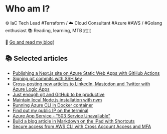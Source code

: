 # Who am I?

⚙️ IaC Tech Lead #Terraform / ☁️ Cloud Consultant #Azure #AWS / #Golang enthusiast 📚 Reading, learning, MTB 🇫🇮

📌  [Go and read my blog!](https://janik6n.net)

## 📚 Selected articles

- [Publishing a Next.js site on Azure Static Web Apps with GitHub Actions](https://janik6n.net/publishing-a-next-js-site-on-azure-static-web-apps-with-github-actions)
- [Signing git commits with SSH key](https://janik6n.net/signing-git-commits-with-ssh-key)
- [Cross-posting new articles to LinkedIn, Mastodon and Twitter with Azure Logic Apps](https://janik6n.net/cross-posting-new-articles-to-linkedin-mastodon-and-twitter-with-azure-logic-apps)
- [Just enough git and GitHub to be productive](https://janik6n.net/just-enough-git-and-github-to-be-productive)
- [Maintain local Node.js installation with nvm](https://janik6n.net/maintain-local-nodejs-installation-with-nvm)
- [Running Azure CLI in Docker container](https://janik6n.net/running-azure-cli-in-docker-container)
- [Find out my public IP on the terminal](https://janik6n.net/find-out-my-public-ip-on-the-terminal)
- [Azure App Service - "503 Service Unavailable"](https://janik6n.net/azure-app-service-503-service-unavailable)
- [Build a blog article in Markdown on the iPad with Shortcuts](https://janik6n.net/build-a-blog-article-in-markdown-on-the-ipad-with-shortcuts)
- [Secure access from AWS CLI with Cross Account Access and MFA](https://janik6n.net/secure-access-from-aws-cli-with-cross-account-access-and-mfa)

<!--
**janik6n/janik6n** is a ✨ _special_ ✨ repository because its `README.md` (this file) appears on your GitHub profile.

This is updated at 2023-02-02 18:56:23.014066.
Hello.

Here are some ideas to get you started:

- 🔭 I’m currently working on ...
- 🌱 I’m currently learning ...
- 👯 I’m looking to collaborate on ...
- 🤔 I’m looking for help with ...
- 💬 Ask me about ...
- 📫 How to reach me: ...
- 😄 Pronouns: ...
- ⚡ Fun fact: ...
--> 
